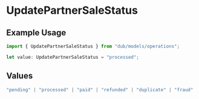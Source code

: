 # UpdatePartnerSaleStatus

## Example Usage

```typescript
import { UpdatePartnerSaleStatus } from "dub/models/operations";

let value: UpdatePartnerSaleStatus = "processed";
```

## Values

```typescript
"pending" | "processed" | "paid" | "refunded" | "duplicate" | "fraud" | "canceled"
```